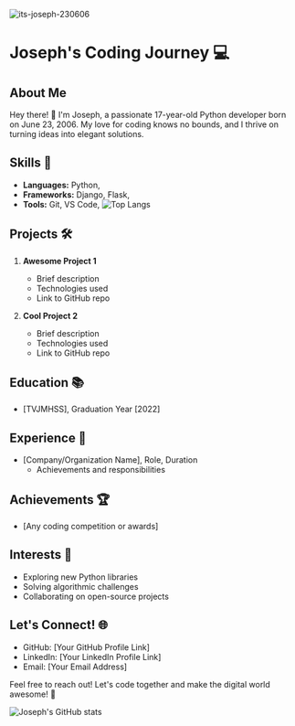 <p align="left"> <img src="https://komarev.com/ghpvc/?username=its-joseph-230606&label=Profile%20views&color=0e75b6&style=flat" alt="its-joseph-230606" /> </p>

# Joseph's Coding Journey 💻

## About Me
Hey there! 👋 I'm Joseph, a passionate 17-year-old Python developer born on June 23, 2006. My love for coding knows no bounds, and I thrive on turning ideas into elegant solutions.

## Skills 🚀
- **Languages:** Python,
- **Frameworks:** Django, Flask,
- **Tools:** Git, VS Code,
![Top Langs](https://github-readme-stats.vercel.app/api/top-langs/?username=its-joseph-230606)


## Projects 🛠️
1. **Awesome Project 1**
   - Brief description
   - Technologies used
   - Link to GitHub repo

2. **Cool Project 2**
   - Brief description
   - Technologies used
   - Link to GitHub repo

## Education 📚
- [TVJMHSS], Graduation Year [2022]

## Experience 💼
- [Company/Organization Name], Role, Duration
  - Achievements and responsibilities

## Achievements 🏆
- [Any coding competition or awards]

## Interests 🌟
- Exploring new Python libraries
- Solving algorithmic challenges
- Collaborating on open-source projects

## Let's Connect! 🌐
- GitHub: [Your GitHub Profile Link]
- LinkedIn: [Your LinkedIn Profile Link]
- Email: [Your Email Address]

Feel free to reach out! Let's code together and make the digital world awesome! 💖


![Joseph's GitHub stats](https://github-readme-stats.vercel.app/api?username=its-joseph-230606&show_icons=true&theme=transparent)

<!--
**its-joseph-230606/its-joseph-230606** is a ✨ _special_ ✨ repository because its `README.md` (this file) appears on your GitHub profile.

Here are some ideas to get you started:

-->
